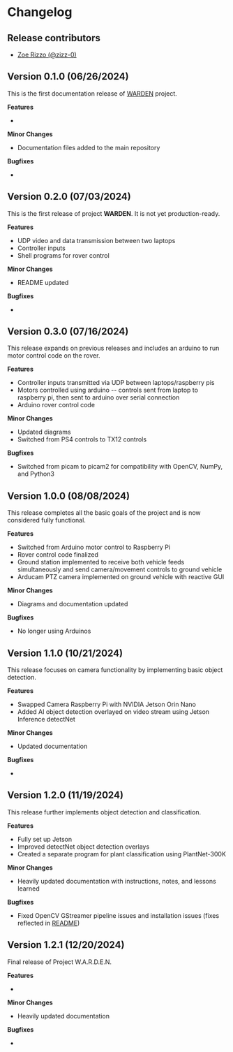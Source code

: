 # Changelog

## Release contributors

- [Zoe Rizzo (@zizz-0)](https://github.com/zizz-0)


## Version 0.1.0 (06/26/2024)

This is the first documentation release of [WARDEN](https://github.com/njii-comet-2024/WARDEN) project.


**Features**

- 


**Minor Changes**

- Documentation files added to the main repository


**Bugfixes**

- 

## Version 0.2.0 (07/03/2024)

This is the first release of project **WARDEN**. It is not yet production-ready.


**Features**

- UDP video and data transmission between two laptops
- Controller inputs
- Shell programs for rover control


**Minor Changes**

- README updated


**Bugfixes**

- 

## Version 0.3.0 (07/16/2024)

This release expands on previous releases and includes an arduino to run motor control code on the rover.


**Features**

- Controller inputs transmitted via UDP between laptops/raspberry pis
- Motors controlled using arduino -- controls sent from laptop to raspberry pi, then sent to arduino over serial connection
- Arduino rover control code


**Minor Changes**

- Updated diagrams
- Switched from PS4 controls to TX12 controls


**Bugfixes**

- Switched from picam to picam2 for compatibility with OpenCV, NumPy, and Python3

## Version 1.0.0 (08/08/2024)

This release completes all the basic goals of the project and is now considered fully functional.


**Features**

- Switched from Arduino motor control to Raspberry Pi 
- Rover control code finalized
- Ground station implemented to receive both vehicle feeds simultaneously and send camera/movement controls to ground vehicle
- Arducam PTZ camera implemented on ground vehicle with reactive GUI


**Minor Changes**

- Diagrams and documentation updated


**Bugfixes**

- No longer using Arduinos

## Version 1.1.0 (10/21/2024)

This release focuses on camera functionality by implementing basic object detection.


**Features**

- Swapped Camera Raspberry Pi with NVIDIA Jetson Orin Nano
- Added AI object detection overlayed on video stream using Jetson Inference detectNet


**Minor Changes**

- Updated documentation


**Bugfixes**

- 

## Version 1.2.0 (11/19/2024)

This release further implements object detection and classification.


**Features**

- Fully set up Jetson
- Improved detectNet object detection overlays
- Created a separate program for plant classification using PlantNet-300K


**Minor Changes**

- Heavily updated documentation with instructions, notes, and lessons learned


**Bugfixes**

- Fixed OpenCV GStreamer pipeline issues and installation issues (fixes reflected in [README](../../README.md#camera-initialization))


## Version 1.2.1 (12/20/2024)

Final release of Project W.A.R.D.E.N.


**Features**

- 


**Minor Changes**

- Heavily updated documentation


**Bugfixes**

- 